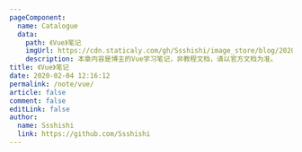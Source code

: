 ```yaml
---
pageComponent:
  name: Catalogue
  data:
    path: 《Vue》笔记
    imgUrl: https://cdn.staticaly.com/gh/Ssshishi/image_store/blog/20200204143633.png
    description: 本章内容是博主的Vue学习笔记，非教程文档，请以官方文档为准。
title: 《Vue》笔记
date: 2020-02-04 12:16:12
permalink: /note/vue/
article: false
comment: false
editLink: false
author:
  name: Ssshishi
  link: https://github.com/Ssshishi
---
```


